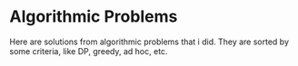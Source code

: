 # Algorithmic Problems
Here are solutions from algorithmic problems that i did. They are sorted by some criteria, like DP, greedy, ad hoc, etc.
